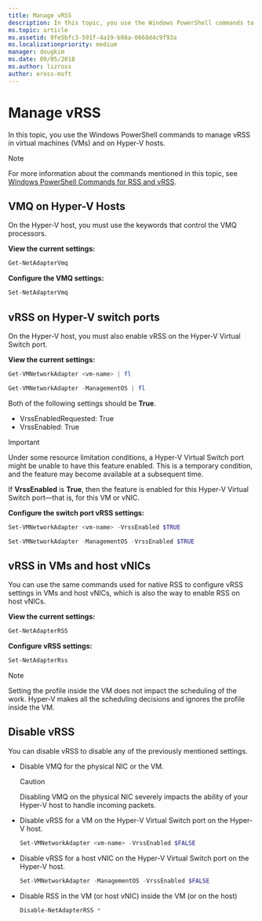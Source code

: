 ```yaml
---
title: Manage vRSS
description: In this topic, you use the Windows PowerShell commands to manage vRSS in virtual machines (VMs) and on Hyper-V hosts.
ms.topic: article
ms.assetid: 0fe5bfc3-591f-4a19-b98a-0668d4c9f93a
ms.localizationpriority: medium
manager: dougkim
ms.date: 09/05/2018
ms.author: lizross
author: eross-msft
---
```


# Manage vRSS

In this topic, you use the Windows PowerShell commands to manage vRSS in virtual machines \(VMs\) and on Hyper\-V hosts.

>[!NOTE]
>For more information about the commands mentioned in this topic, see [Windows PowerShell Commands for RSS and vRSS](vrss-wps.md).

## VMQ on Hyper-V Hosts

On the Hyper-V host, you must use the keywords that control the VMQ processors.

**View the current settings:**

```PowerShell
Get-NetAdapterVmq
```

**Configure the VMQ settings:**

```PowerShell
Set-NetAdapterVmq
```


## vRSS on Hyper-V switch ports

On the Hyper-V host, you must also enable vRSS on the Hyper\-V Virtual Switch port.

**View the current settings:**

```PowerShell
Get-VMNetworkAdapter <vm-name> | fl

Get-VMNetworkAdapter -ManagementOS | fl
```

Both of the following settings should be **True**.

- VrssEnabledRequested: True
- VrssEnabled: True

>[!IMPORTANT]
>Under some resource limitation conditions, a Hyper\-V Virtual Switch port might be unable to have this feature enabled. This is a temporary condition, and the feature may become available at a subsequent time.
>
>If **VrssEnabled** is **True**, then the feature is enabled for this Hyper\-V Virtual Switch port—that is, for this VM or vNIC.

**Configure the switch port vRSS settings:**

```PowerShell
Set-VMNetworkAdapter <vm-name> -VrssEnabled $TRUE

Set-VMNetworkAdapter -ManagementOS -VrssEnabled $TRUE
```

## vRSS in VMs and host vNICs

You can use the same commands used for native RSS to configure vRSS settings in VMs and host vNICs, which is also the way to enable RSS on host vNICs.

**View the current settings:**

```PowerShell
Get-NetAdapterRSS
```

**Configure vRSS settings:**

```PowerShell
Set-NetAdapterRss
```

>[!NOTE]
> Setting the profile inside the VM does not impact the scheduling of the work. Hyper\-V makes all the scheduling decisions and ignores the profile inside the VM.

## Disable vRSS

You can disable vRSS to disable any of the previously mentioned settings.

- Disable VMQ for the physical NIC or the VM.

  >[!CAUTION]
  >Disabling VMQ on the physical NIC severely impacts the ability of your Hyper\-V host to handle incoming packets.

- Disable vRSS for a VM on the Hyper\-V Virtual Switch port on the Hyper\-V host.

   ```PowerShell
   Set-VMNetworkAdapter <vm-name> -VrssEnabled $FALSE
   ```

- Disable vRSS for a host vNIC on the Hyper\-V Virtual Switch port on the Hyper\-V host.

   ```PowerShell
   Set-VMNetworkAdapter -ManagementOS -VrssEnabled $FALSE
   ```

- Disable RSS in the VM \(or host vNIC\) inside the VM \(or on the host\)

   ```PowerShell
   Disable-NetAdapterRSS *
   ```
